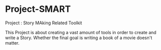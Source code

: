 # Project-SMART
Project : Story MAking Related Toolkit

This Project is about creating a vast amount of tools in order to create and write a Story.
Whether the final goal is writing a book of a movie doesn't matter.
